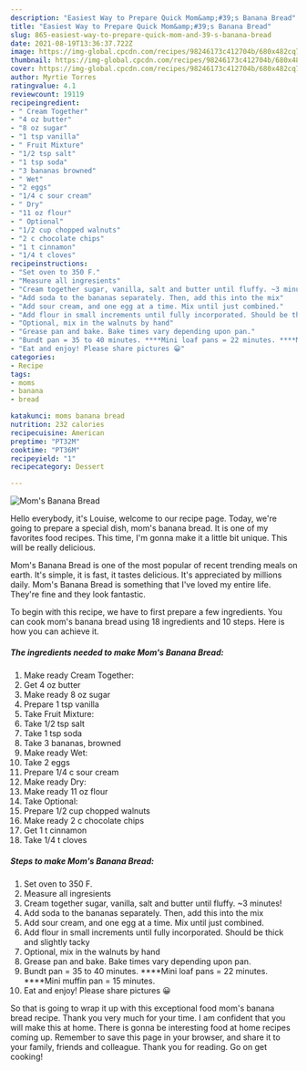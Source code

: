 ```yaml
---
description: "Easiest Way to Prepare Quick Mom&amp;#39;s Banana Bread"
title: "Easiest Way to Prepare Quick Mom&amp;#39;s Banana Bread"
slug: 865-easiest-way-to-prepare-quick-mom-and-39-s-banana-bread
date: 2021-08-19T13:36:37.722Z
image: https://img-global.cpcdn.com/recipes/98246173c412704b/680x482cq70/moms-banana-bread-recipe-main-photo.jpg
thumbnail: https://img-global.cpcdn.com/recipes/98246173c412704b/680x482cq70/moms-banana-bread-recipe-main-photo.jpg
cover: https://img-global.cpcdn.com/recipes/98246173c412704b/680x482cq70/moms-banana-bread-recipe-main-photo.jpg
author: Myrtie Torres
ratingvalue: 4.1
reviewcount: 19119
recipeingredient:
- " Cream Together"
- "4 oz butter"
- "8 oz sugar"
- "1 tsp vanilla"
- " Fruit Mixture"
- "1/2 tsp salt"
- "1 tsp soda"
- "3 bananas browned"
- " Wet"
- "2 eggs"
- "1/4 c sour cream"
- " Dry"
- "11 oz flour"
- " Optional"
- "1/2 cup chopped walnuts"
- "2 c chocolate chips"
- "1 t cinnamon"
- "1/4 t cloves"
recipeinstructions:
- "Set oven to 350 F."
- "Measure all ingresients"
- "Cream together sugar, vanilla, salt and butter until fluffy. ~3 minutes!"
- "Add soda to the bananas separately. Then, add this into the mix"
- "Add sour cream, and one egg at a time. Mix until just combined."
- "Add flour in small increments until fully incorporated. Should be thick and slightly tacky"
- "Optional, mix in the walnuts by hand"
- "Grease pan and bake. Bake times vary depending upon pan."
- "Bundt pan = 35 to 40 minutes. ****Mini loaf pans = 22 minutes. ****Mini muffin pan = 15 minutes."
- "Eat and enjoy! Please share pictures 😀"
categories:
- Recipe
tags:
- moms
- banana
- bread

katakunci: moms banana bread 
nutrition: 232 calories
recipecuisine: American
preptime: "PT32M"
cooktime: "PT36M"
recipeyield: "1"
recipecategory: Dessert

---
```



![Mom&#39;s Banana Bread](https://img-global.cpcdn.com/recipes/98246173c412704b/680x482cq70/moms-banana-bread-recipe-main-photo.jpg)

Hello everybody, it's Louise, welcome to our recipe page. Today, we're going to prepare a special dish, mom&#39;s banana bread. It is one of my favorites food recipes. This time, I'm gonna make it a little bit unique. This will be really delicious.

Mom&#39;s Banana Bread is one of the most popular of recent trending meals on earth. It's simple, it is fast, it tastes delicious. It's appreciated by millions daily. Mom&#39;s Banana Bread is something that I've loved my entire life. They're fine and they look fantastic.




To begin with this recipe, we have to first prepare a few ingredients. You can cook mom&#39;s banana bread using 18 ingredients and 10 steps. Here is how you can achieve it.

<!--inarticleads1-->

##### The ingredients needed to make Mom&#39;s Banana Bread:

1. Make ready  Cream Together:
1. Get 4 oz butter
1. Make ready 8 oz sugar
1. Prepare 1 tsp vanilla
1. Take  Fruit Mixture:
1. Take 1/2 tsp salt
1. Take 1 tsp soda
1. Take 3 bananas, browned
1. Make ready  Wet:
1. Take 2 eggs
1. Prepare 1/4 c sour cream
1. Make ready  Dry:
1. Make ready 11 oz flour
1. Take  Optional:
1. Prepare 1/2 cup chopped walnuts
1. Make ready 2 c chocolate chips
1. Get 1 t cinnamon
1. Take 1/4 t cloves




<!--inarticleads2-->

##### Steps to make Mom&#39;s Banana Bread:

1. Set oven to 350 F.
1. Measure all ingresients
1. Cream together sugar, vanilla, salt and butter until fluffy. ~3 minutes!
1. Add soda to the bananas separately. Then, add this into the mix
1. Add sour cream, and one egg at a time. Mix until just combined.
1. Add flour in small increments until fully incorporated. Should be thick and slightly tacky
1. Optional, mix in the walnuts by hand
1. Grease pan and bake. Bake times vary depending upon pan.
1. Bundt pan = 35 to 40 minutes. ****Mini loaf pans = 22 minutes. ****Mini muffin pan = 15 minutes.
1. Eat and enjoy! Please share pictures 😀




So that is going to wrap it up with this exceptional food mom&#39;s banana bread recipe. Thank you very much for your time. I am confident that you will make this at home. There is gonna be interesting food at home recipes coming up. Remember to save this page in your browser, and share it to your family, friends and colleague. Thank you for reading. Go on get cooking!
